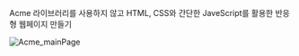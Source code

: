 A c m e
라이브러리를 사용하지 않고 HTML, CSS와 간단한 JaveScript를 활용한 반응형 웹페이지 만들기 

![Acme_mainPage](https://github.com/emfkdlvnem/Acme/assets/119483466/16795dbf-7351-48dd-a35a-3232fd70dc41)
